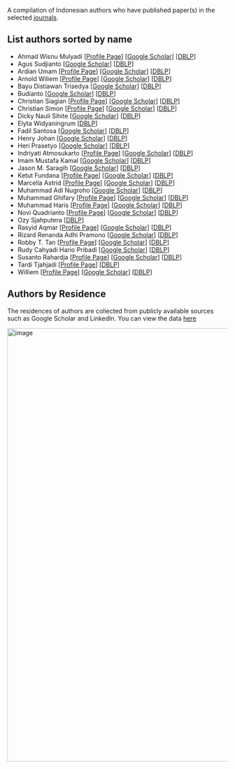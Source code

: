 A compilation of Indonesian authors who have published paper(s) in the selected [journals](https://github.com/indonesia-vision-ai/awesome-indonesia-vision-research-journal/tree/main?tab=readme-ov-file#journals).

## List authors sorted by name
- Ahmad Wisnu Mulyadi [[Profile Page](https://awmulyadi.github.io/about/)] [[Google Scholar](https://scholar.google.com/citations?hl=en&user=u50w0cUAAAAJ)] [[DBLP](https://dblp.org/pid/249/8432.html)]
- Agus Sudjianto [[Google Scholar](https://scholar.google.com/citations?user=fHF5P64AAAAJ&hl=en)] [[DBLP](https://dblp.org/pid/53/4298.html)]
- Ardian Umam [[Profile Page](https://ardianumam.wordpress.com/)] [[Google Scholar](https://scholar.google.com.tw/citations?user=S3W6Q8sAAAAJ&hl=en)] [[DBLP](https://dblp.org/pid/226/2751.html)]
- Arnold Wiliem [[Profile Page](https://sites.google.com/view/arnoldwiliem/home)] [[Google Scholar](https://scholar.google.com/citations?user=plbn8HYAAAAJ&hl=en)] [[DBLP](https://dblp.org/pid/94/6882.html)]
- Bayu Distiawan Trisedya [[Google Scholar](https://scholar.google.com/citations?user=YMoyMTwAAAAJ&hl=en)] [[DBLP](https://dblp.org/pid/115/5506.html)]
- Budianto [[Google Scholar](https://scholar.google.com/citations?hl=en&user=Il3oxxoAAAAJ)] [[DBLP](https://dblp.org/pid/149/0002.html)]
- Christian Siagian [[Profile Page](http://ilab.usc.edu/siagian/)] [[Google Scholar](https://scholar.google.com/citations?user=HPbXCwIAAAAJ&hl=en)] [[DBLP](https://dblp.org/pid/35/4742.html)]
- Christian Simon [[Profile Page](https://chrysts.github.io/)] [[Google Scholar](https://scholar.google.com/citations?user=eZrRbp4AAAAJ&hl=en)] [[DBLP](https://dblp.org/pid/10/3925.html)]
- Dicky Nauli Sihite [[Google Scholar](https://scholar.google.com/citations?user=h-OIAIAAAAAJ&hl=en)] [[DBLP](https://dblp.org/pid/116/6482.html)]
- Elyta Widyaningrum [[DBLP](https://dblp.org/pid/248/1221.html)]
- Fadil Santosa [[Google Scholar](https://scholar.google.com/citations?user=RHDRwNUAAAAJ&hl=en)] [[DBLP](https://dblp.org/pid/00/5364.html)]
- Henry Johan [[Google Scholar](https://scholar.google.com/citations?user=HAWI_ogAAAAJ&hl=en)] [[DBLP](https://dblp.org/pid/56/5589.html)]
- Heri Prasetyo [[Google Scholar](https://scholar.google.co.id/citations?user=vAk-cQ0AAAAJ)] [[DBLP](https://dblp.org/pid/136/7682.html)]
- Indriyati Atmosukarto [[Profile Page](https://sites.google.com/site/indriatmosukarto/)] [[Google Scholar](https://scholar.google.com.sg/citations?user=rnOSpKcAAAAJ)] [[DBLP](https://dblp.org/pid/55/6132.html)]
- Imam Mustafa Kamal [[Google Scholar](https://scholar.google.com/citations?user=F5JIBOMAAAAJ&hl=en)] [[DBLP](https://dblp.org/pid/205/8660.html)]
- Jason M. Saragih [[Google Scholar](https://scholar.google.com/citations?user=ss-IvjMAAAAJ&hl=en)] [[DBLP](https://dblp.org/pid/21/3590.html)]
- Ketut Fundana [[Profile Page](https://www.researchgate.net/profile/Ketut-Fundana)] [[Google Scholar](https://scholar.google.com/citations?user=_3zQajsAAAAJ&hl=en)] [[DBLP](https://dblp.org/pid/18/40.html)]
- Marcella Astrid [[Profile Page](https://sites.google.com/view/marcella-astrid)] [[Google Scholar](https://scholar.google.co.kr/citations?user=TXBGJhgAAAAJ&hl=en)] [[DBLP](https://dblp.org/pid/194/3058.html)]
- Muhammad Adi Nugroho [[Google Scholar](https://scholar.google.com/citations?user=DM3tDI8AAAAJ&hl=en)] [[DBLP](https://dblp.org/pid/214/8126.html)]
- Muhammad Ghifary [[Profile Page](https://sites.google.com/site/mghifary/)] [[Google Scholar](https://scholar.google.co.id/citations?user=1Rx_BuAAAAAJ&hl=id)] [[DBLP](https://dblp.org/pid/140/7996.html)]
- Muhammad Haris [[Profile Page](https://alterzero.github.io/)] [[Google Scholar](https://scholar.google.co.jp/citations?user=E6ayakEAAAAJ&hl=en)] [[DBLP](https://dblp.org/pid/142/1614-2.html)]
- Novi Quadrianto [[Profile Page](https://profiles.sussex.ac.uk/p335583-novi-quadrianto)] [[Google Scholar](https://scholar.google.com/citations?user=I-rLzGcAAAAJ&hl=en)] [[DBLP](https://dblp.org/pid/06/580.html)]
- Ozy Sjahputera [[DBLP](https://dblp.org/pid/29/5281.html)]
- Rasyid Aqmar [[Profile Page](https://mrasyidaqmar.github.io/)] [[Google Scholar](https://scholar.google.com/citations?user=JlqSw-MAAAAJ&hl=en)] [[DBLP](https://dblp.org/pid/90/8617.html)]
- Rizard Renanda Adhi Pramono [[Google Scholar](https://scholar.google.com/citations?user=W1FtdzYAAAAJ&hl=id)] [[DBLP](https://dblp.org/pid/245/8789.html)]
- Robby T. Tan [[Profile Page](https://tanrobby.github.io/)] [[Google Scholar](https://scholar.google.com/citations?user=MOD0gv4AAAAJ&hl=en)] [[DBLP](https://dblp.org/pid/t/RobbyTTan.html)]
- Rudy Cahyadi Hario Pribadi [[Google Scholar](https://scholar.google.com/citations?user=kZZWmukAAAAJ&hl=id)] [[DBLP](https://dblp.org/pid/185/4347.html)]
- Susanto Rahardja [[Profile Page](https://www.singaporetech.edu.sg/directory/faculty/susanto-rahardja)] [[Google Scholar](https://scholar.google.com/citations?user=OdkA4jMAAAAJ&hl=en)] [[DBLP](https://dblp.org/pid/98/3034.html)]
- Tardi Tjahjadi [[Profile Page](https://warwick.ac.uk/fac/sci/eng/people/tardi_tjahjadi)] [[DBLP](https://dblp.org/pid/t/TardiTjahjadi.html)]
- Williem [[Profile Page](https://williem.dev)] [[Google Scholar](https://scholar.google.com/citations?user=XS9FjigAAAAJ&hl=en)] [[DBLP](https://dblp.org/pid/146/7535.html)]

## Authors by Residence

The residences of authors are collected from publicly available sources such as Google Scholar and LinkedIn. You can view the data [here](./data/authors_journals.json)

<img width="991" alt="image" src="https://github.com/indonesia-vision-ai/awesome-indonesia-vision-research-journal/assets/23333483/9f00dca6-ce95-44f0-95e0-8b1e5af7bf7b">

